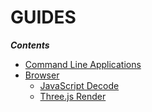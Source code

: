 GUIDES
======

_**Contents**_

  * [Command Line Applications](COMMAND_LINE_APPLICATIONS.md)
  * [Browser](BROWSER.md)
    * [JavaScript Decode](BROWSER.md#JavaScript-Decode)
    * [Three.js Render](../../javascript/example/README.md)
